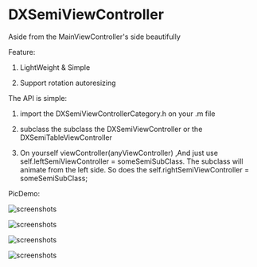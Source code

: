 DXSemiViewController
====================

Aside from the MainViewController's side beautifully

Feature:

1. LightWeight & Simple

2. Support rotation autoresizing


The API is simple:

1. import the DXSemiViewControllerCategory.h on your .m file

2. subclass the subclass the DXSemiViewController or the DXSemiTableViewController

3. On yourself viewController(anyViewController) ,And just use self.leftSemiViewController = someSemiSubClass. The subclass will animate from the left side. So does the self.rightSemiViewController = someSemiSubClass;


PicDemo:

![screenshots](http://ww2.sinaimg.cn/bmiddle/84178573jw1e6fakxplsdg204g04gtg5.gif) 

![screenshots](http://ww4.sinaimg.cn/bmiddle/84178573jw1e6falssrn5g204g04g7aj.gif) 

![screenshots](http://ww2.sinaimg.cn/bmiddle/84178573jw1e6famnv5v8g204g04gn3x.gif) 

![screenshots](http://ww2.sinaimg.cn/bmiddle/84178573jw1e6fanfdoo2g204g04gjxp.gif) 


